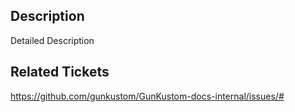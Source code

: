 <!--- Provide a general summary of your changes in the Title above -->

## Description
<!--- Describe your changes in detail below -->
Detailed Description

## Related Tickets
<!--- Please link Jira tickets below -->
https://github.com/gunkustom/GunKustom-docs-internal/issues/#
